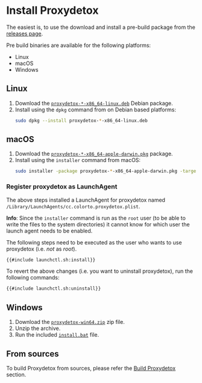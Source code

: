 # Install Proxydetox

The easiest is, to use the download and install a pre-build package from the
[releases page][releases].

Pre build binaries are available for the following platforms:

- Linux
- macOS
- Windows

## Linux

1. Download the [`proxydetox-*-x86_64-linux.deb`][releases] Debian package.
2. Install using the `dpkg` command from on Debian based platforms:
   ```sh
   sudo dpkg --install proxydetox-*-x86_64-linux.deb
   ```

## macOS

1. Download the [`proxydetox-*-x86_64-apple-darwin.pkg`][releases] package.
2. Install using the `installer` command from macOS:
   ```sh
   sudo installer -package proxydetox-*-x86_64-apple-darwin.pkg -target /
   ```

### Register proxydetox as LaunchAgent

The above steps installed a LaunchAgent for proxydetox named
`/Library/LaunchAgents/cc.colorto.proxydetox.plist`.

**Info**: Since the `installer` command is run as the `root` user (to be able to write the files to
the system directories) it cannot know for which user the launch agent needs to be enabled.

The following steps need to be executed as the user who wants to use proxydetox (i.e. *not* as
_root_).

```sh
{{#include launchctl.sh:install}}
```

To revert the above changes (i.e. you want to uninstall proxydetox), run the following commands:

```sh
{{#include launchctl.sh:uninstall}}
```

## Windows

1. Download the [`proxydetox-win64.zip`][releases] zip file.
2. Unzip the archive.
3. Run the included [`install.bat`][installbat] file.

## From sources

To build Proxydetox from sources, please refer the
[Build Proxydetox](./build.md) section.

[releases]: https://github.com/kiron1/proxydetox/releases/latest "Proxydetox releases"
[installbat]: https://github.com/kiron1/proxydetox/blob/main/pkg/windows/install.bat "install.bat"
